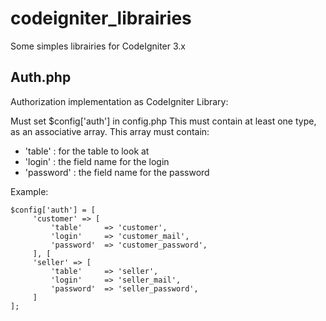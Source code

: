 # codeigniter_librairies

Some simples librairies for CodeIgniter 3.x

## Auth.php
Authorization implementation as CodeIgniter Library:

Must set $config['auth'] in config.php
This must contain at least one type, as an associative array.
This array must contain:
* 'table'       :   for the table to look at
* 'login'       :   the field name for the login
* 'password'    :   the field name for the password

Example:
```
$config['auth'] = [
     'customer' => [
         'table'     => 'customer',
         'login'     => 'customer_mail',
         'password'  => 'customer_password',
     ], [
     'seller' => [
         'table'     => 'seller',
         'login'     => 'seller_mail',
         'password'  => 'seller_password',
     ]
];
```
